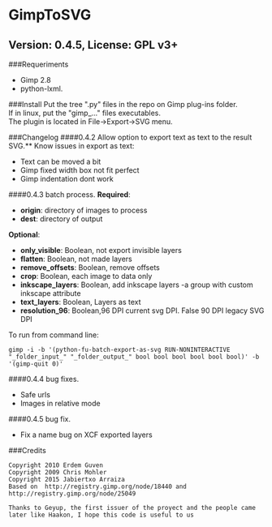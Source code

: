 # GimpToSVG
## Version: 0.4.5, License: GPL v3+

###Requeriments
- Gimp 2.8
- python-lxml.

###Install
Put the tree ".py" files in the repo on Gimp plug-ins folder.<br />
If in linux, put the "gimp_..." files executables.<br />
The plugin is located in File->Export->SVG menu.<br />

###Changelog
####0.4.2 Allow option to export text as text to the result SVG.**
Know issues in export as text:
- Text can be moved a bit
- Gimp fixed width box not fit perfect
- Gimp indentation dont work

####0.4.3 batch process.
**Required**:
- **origin**: directory of images to process
- **dest**: directory of output

**Optional**:
- **only_visible**: Boolean, not export invisible layers
- **flatten**: Boolean, not made layers
- **remove_offsets**: Boolean, remove offsets
- **crop**: Boolean, each image to data only
- **inkscape_layers**: Boolean, add inkscape layers -a group with custom inkscape attribute
- **text_layers**: Boolean, Layers as text
- **resolution_96**: Boolean,96 DPI current svg DPI. False 90 DPI legacy SVG DPI

To run from command line:
```
gimp -i -b '(python-fu-batch-export-as-svg RUN-NONINTERACTIVE "_folder_input_" "_folder_output_" bool bool bool bool bool bool)' -b '(gimp-quit 0)'
```
####0.4.4 bug fixes.
- Safe urls
- Images in relative mode

####0.4.5 bug fix.
- Fix a name bug on XCF exported layers

###Credits

```
Copyright 2010 Erdem Guven
Copyright 2009 Chris Mohler
Copyright 2015 Jabiertxo Arraiza
Based on  http://registry.gimp.org/node/18440 and http://registry.gimp.org/node/25049

Thanks to Geyup, the first issuer of the proyect and the people came later like Haakon, I hope this code is useful to us
```

